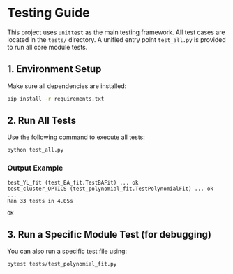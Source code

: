 # Testing Guide

This project uses `unittest` as the main testing framework. All test cases are located in the `tests/` directory. A unified entry point `test_all.py` is provided to run all core module tests.

## 1. Environment Setup

Make sure all dependencies are installed:

```bash
pip install -r requirements.txt
```

## 2. Run All Tests

Use the following command to execute all tests:

```bash
python test_all.py
```

### Output Example

```text
test_YL_fit (test_BA_fit.TestBAFit) ... ok
test_cluster_OPTICS (test_polynomial_fit.TestPolynomialFit) ... ok
...
Ran 33 tests in 4.05s

OK
```

## 3. Run a Specific Module Test (for debugging)

You can also run a specific test file using:

```bash
pytest tests/test_polynomial_fit.py
```


